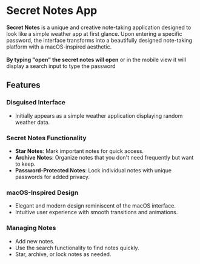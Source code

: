 # Secret Notes App

**Secret Notes** is a unique and creative note-taking application designed to look like a simple weather app at first glance. Upon entering a specific password, the interface transforms into a beautifully designed note-taking platform with a macOS-inspired aesthetic.
<br /><br />
**By typing "open" the secret notes will open**
or in the mobile view it will display a search input to type the password

## Features

### **Disguised Interface**
- Initially appears as a simple weather application displaying random weather data.

### **Secret Notes Functionality**
- **Star Notes**: Mark important notes for quick access.
- **Archive Notes**: Organize notes that you don't need frequently but want to keep.
- **Password-Protected Notes**: Lock individual notes with unique passwords for added privacy.

### **macOS-Inspired Design**
- Elegant and modern design reminiscent of the macOS interface.
- Intuitive user experience with smooth transitions and animations.

### **Managing Notes**
- Add new notes.
- Use the search functionality to find notes quickly.
- Star, archive, or lock notes as needed.